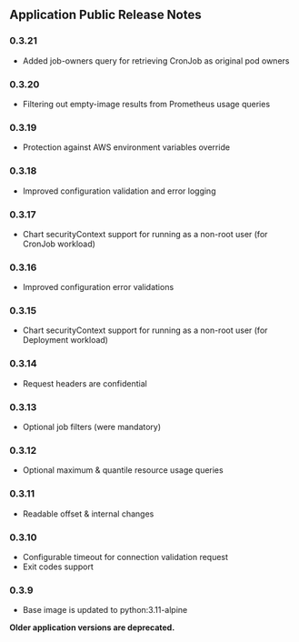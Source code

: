 ## Application Public Release Notes

### 0.3.21
- Added job-owners query for retrieving CronJob as original pod owners

### 0.3.20
- Filtering out empty-image results from Prometheus usage queries

### 0.3.19
- Protection against AWS environment variables override

### 0.3.18
- Improved configuration validation and error logging

### 0.3.17
- Chart securityContext support for running as a non-root user (for CronJob workload)

### 0.3.16
- Improved configuration error validations

### 0.3.15
- Chart securityContext support for running as a non-root user (for Deployment workload)

### 0.3.14
- Request headers are confidential

### 0.3.13
- Optional job filters (were mandatory)

### 0.3.12
- Optional maximum & quantile resource usage queries

### 0.3.11
- Readable offset & internal changes

### 0.3.10
- Configurable timeout for connection validation request
- Exit codes support

### 0.3.9
- Base image is updated to python:3.11-alpine

**Older application versions are deprecated.**
